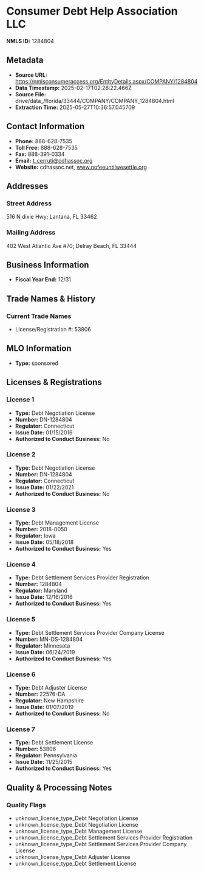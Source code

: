 # Consumer Debt Help Association LLC

**NMLS ID:** 1284804

## Metadata
- **Source URL:** https://nmlsconsumeraccess.org/EntityDetails.aspx/COMPANY/1284804
- **Data Timestamp:** 2025-02-17T02:28:22.466Z
- **Source File:** drive/data_/florida/33444/COMPANY/COMPANY_1284804.html
- **Extraction Time:** 2025-05-27T10:36:57.045709

## Contact Information
- **Phone:** 888-628-7535
- **Toll Free:** 888-628-7535
- **Fax:** 888-391-0334
- **Email:** t_cerruti@cdhassoc.org
- **Website:** cdhassoc.net, www.nofeeuntilwesettle.org

## Addresses
### Street Address
516 N dixie Hwy; Lantana, FL 33462

### Mailing Address
402 West Atlantic Ave #70; Delray Beach, FL 33444

## Business Information
- **Fiscal Year End:** 12/31

## Trade Names & History
### Current Trade Names
- License/Registration #: 53806

## MLO Information
- **Type:** sponsored

## Licenses & Registrations

### License 1
- **Type:** Debt Negotiation License
- **Number:** DN-1284804
- **Regulator:** Connecticut
- **Issue Date:** 01/15/2016
- **Authorized to Conduct Business:** No

### License 2
- **Type:** Debt Negotiation License
- **Number:** DN-1284804
- **Regulator:** Connecticut
- **Issue Date:** 01/22/2021
- **Authorized to Conduct Business:** No

### License 3
- **Type:** Debt Management License
- **Number:** 2018-0050
- **Regulator:** Iowa
- **Issue Date:** 05/18/2018
- **Authorized to Conduct Business:** Yes

### License 4
- **Type:** Debt Settlement Services Provider Registration
- **Number:** 1284804
- **Regulator:** Maryland
- **Issue Date:** 12/16/2016
- **Authorized to Conduct Business:** Yes

### License 5
- **Type:** Debt Settlement Services Provider Company License
- **Number:** MN-DS-1284804
- **Regulator:** Minnesota
- **Issue Date:** 06/24/2019
- **Authorized to Conduct Business:** Yes

### License 6
- **Type:** Debt Adjuster License
- **Number:** 22576-DA
- **Regulator:** New Hampshire
- **Issue Date:** 01/07/2019
- **Authorized to Conduct Business:** No

### License 7
- **Type:** Debt Settlement License
- **Number:** 53806
- **Regulator:** Pennsylvania
- **Issue Date:** 11/25/2015
- **Authorized to Conduct Business:** Yes

## Quality & Processing Notes
### Quality Flags
- unknown_license_type_Debt Negotiation License
- unknown_license_type_Debt Negotiation License
- unknown_license_type_Debt Management License
- unknown_license_type_Debt Settlement Services Provider Registration
- unknown_license_type_Debt Settlement Services Provider Company License
- unknown_license_type_Debt Adjuster License
- unknown_license_type_Debt Settlement License
